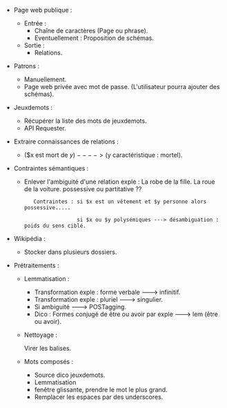 - Page web publique : 
	
   - Entrée :
      - Chaîne de caractères (Page ou phrase).
	  - Eventuellement : Proposition de schémas.
   - Sortie : 
	   - Relations.

- Patrons : 

   - Manuellement.
   - Page web privée avec mot de passe. (L'utilisateur pourra ajouter des schémas).

- Jeuxdemots : 
   - Récupérer la liste des mots de jeuxdemots.
   - API Requester.
	

- Extraire connaissances de relations : 
	- ($x est mort de $y)---->($y caractéristique : mortel).


- Contraintes sémantiques : 

   - Enlever l'ambiguité d'une relation exple : 
			La robe de la fille.
			La roue de la voiture. 
			possessive ou partitative ??

			Contraintes : si $x est un vêtement et $y personne alors possessive.....

						  si $x ou $y polysémiques ---> désambiguation : poids du sens ciblé.
					  
- Wikipédia :

   - Stocker dans plusieurs dossiers.

- Prétraitements : 

	- Lemmatisation : 
	   - Transformation exple : forme verbale ---> infinitif.
	   - Transformation exple : pluriel ---> singulier.
	   - Si ambiguité ---> POSTagging.
	   - Dico : Formes conjugé de être ou avoir par exple ---> lem (être ou avoir).

	- Nettoyage : 

		Virer les balises.

	- Mots composés : 

	   - Source dico jeuxdemots.
	   - Lemmatisation
	   - fenêtre glissante, prendre le mot le plus grand.
	   - Remplacer les espaces par des underscores.


